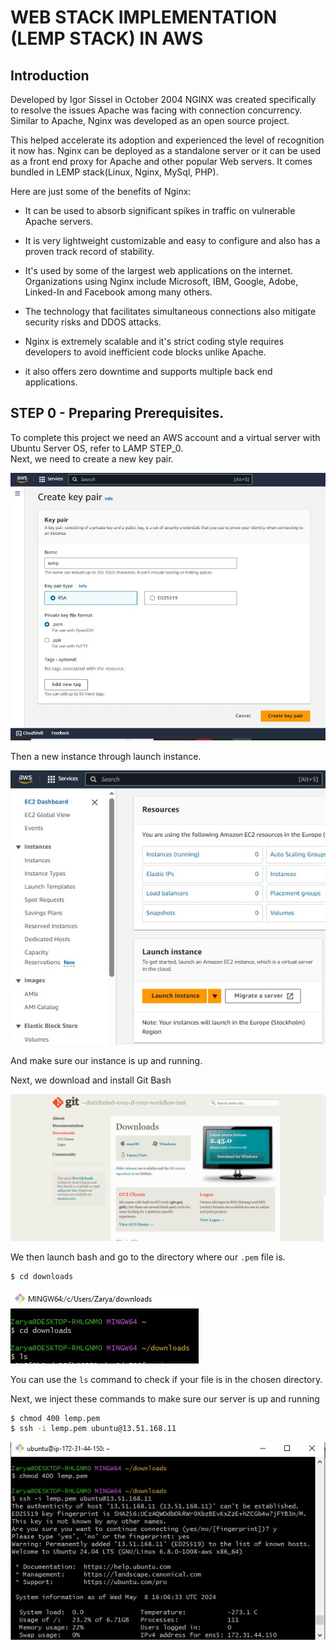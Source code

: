 # WEB STACK IMPLEMENTATION (LEMP STACK) IN AWS

## Introduction

Developed by Igor Sissel in October 2004 NGINX was created specifically to resolve the issues Apache was facing with connection concurrency. Similar to Apache, Nginx was developed as an open source project.

This helped accelerate its adoption and experienced the level of recognition it now has. Nginx can be deployed as a standalone server or it can be used as a front end proxy for Apache and other popular Web servers. It comes bundled in LEMP stack(Linux, Nginx, MySql, PHP).

Here are just some of the benefits of Nginx:

- It can be used to absorb significant spikes in traffic on vulnerable Apache servers.

- It is very lightweight customizable and easy to configure and also has a proven track record of stability.

- It's used by some of the largest web applications on the internet. Organizations using Nginx include Microsoft, IBM, Google, Adobe, Linked-In and Facebook among many others.

- The technology that facilitates simultaneous connections also mitigate security risks and DDOS attacks.

- Nginx is extremely scalable and it's strict coding style requires developers to avoid inefficient code blocks unlike Apache.

- it also offers zero downtime and supports multiple back end applications.

## STEP 0 - Preparing Prerequisites.

To complete this project we need an AWS account and a virtual server with Ubuntu Server OS, refer to LAMP STEP_0.  
Next, we need to create a new key pair.

![image](image/key_pair.jpg)

Then a new instance through launch instance.

![image](image/launch_instance.jpg)

And make sure our instance is up and running.

Next, we download and install Git Bash

![image](image/bash.jpg)

We then launch bash and go to the directory where our `.pem` file is.

```bash
$ cd downloads
```

![image](image/ls.jpg)

You can use the `ls` command to check if your file is in the chosen directory.

Next, we inject these commands to make sure our server is up and running

```bash
$ chmod 400 lemp.pem
$ ssh -i lemp.pem ubuntu@13.51.168.11
```

![image](image/lemp_online.jpg)
